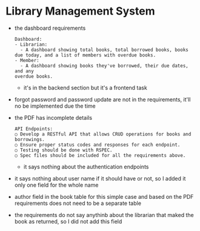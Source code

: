 # Library Management System

* the dashboard requirements
  ```
  Dashboard:
  - Librarian:
    - A dashboard showing total books, total borrowed books, books due today, and a list of members with overdue books.
  - Member:
    - A dashboard showing books they've borrowed, their due dates, and any
  overdue books.
  ```
  * it's in the backend section but it's a frontend task

* forgot password and password update are not in the requirements, it'll no be implemented due the time

* the PDF has incomplete details
  ```
  API Endpoints:
  ○ Develop a RESTful API that allows CRUD operations for books and borrowings.
  ○ Ensure proper status codes and responses for each endpoint.
  ○ Testing should be done with RSPEC.
  ○ Spec files should be included for all the requirements above.

  ```
  * it says nothing about the authentication endpoints

* it says nothing about user name if it should have or not, so I added it only one field for the whole name

* author field in the book table for this simple case and based on the PDF requirements does not need to be a separate table

* the requirements do not say anythinb about the librarian that maked the book as returned, so I did not add this field
